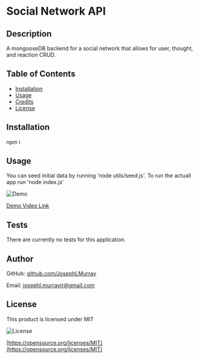 # Social Network API

## Description

A mongooseDB backend for a social network that allows for user, thought, and reaction CRUD.

## Table of Contents

- [Installation](#installation)
- [Usage](#usage)
- [Credits](#credits)
- [License](#license)

## Installation

npm i

## Usage

You can seed initial data by running 'node utils/seed.js'. To run the actuall app run 'node index.js'

![Demo](assets/socialnet.gif)

[Demo Video Link](https://drive.google.com/file/d/1jhYvQZ1WRGMPiYddRpxqarxFlnJj1HxZ/view)

## Tests

There are currently no tests for this application.

## Author

GitHub: [github.com/JosephLMurray](github.com/JosephLMurray)

Email: [josephl.murrayjr@gmail.com](josephl.murrayjr@gmail.com)

## License

This product is licensed under MIT

![License](https://img.shields.io/badge/License-MIT-blue.svg)

[https://opensource.org/licenses/MIT](https://opensource.org/licenses/MIT)
